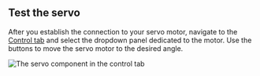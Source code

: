 ## Test the servo

After you establish the connection to your servo motor, navigate to the [Control tab](/manage/fleet/robots/#control) and select the dropdown panel dedicated to the motor. Use the buttons to move the servo motor to the desired angle.

![The servo component in the control tab](components/servo/servo-control-tab.png)
